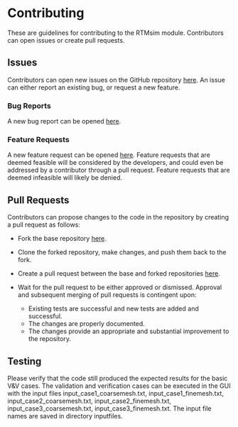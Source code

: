 # Contributing

These are guidelines for contributing to the RTMsim module. Contributors can open issues or create pull requests.

## Issues

Contributors can open new issues on the GitHub repository [here](https://github.com/obertscheiderfhwn/RTMsim/issues).
An issue can either report an existing bug, or request a new feature.

### Bug Reports

A new bug report can be opened [here](https://github.com/obertscheiderfhwn/RTMsim/issues/new?template=bug_report.md).

### Feature Requests

A new feature request can be opened [here](https://github.com/obertscheiderfhwn/RTMsim/issues/new?template=feature_request.md).
Feature requests that are deemed feasible will be considered by the developers, and could even be addressed by a contributor through a pull request.
Feature requests that are deemed infeasible will likely be denied.

## Pull Requests

Contributors can propose changes to the code in the repository by creating a pull request as follows:

- Fork the base repository [here](https://github.com/obertscheiderfhwn/RTMsim/fork).
- Clone the forked repository, make changes, and push them back to the fork.
- Create a pull request between the base and forked repositories [here](https://github.com/obertscheiderfhwn/RTMsim/pulls).
- Wait for the pull request to be either approved or dismissed. Approval and subsequent merging of pull requests is contingent upon:

  - Existing tests are successful and new tests are added and successful.
  - The changes are properly documented.
  - The changes provide an appropriate and substantial improvement to the repository.

## Testing
Please verify that the code still produced the expected results for the basic V&V cases. The validation and verification cases can be executed in the GUI with the input files input_case1_coarsemesh.txt, input_case1_finemesh.txt, input_case2_coarsemesh.txt, input_case2_finemesh.txt, input_case3_coarsemesh.txt, input_case3_finemesh.txt. The input file names are saved in directory inputfiles.
